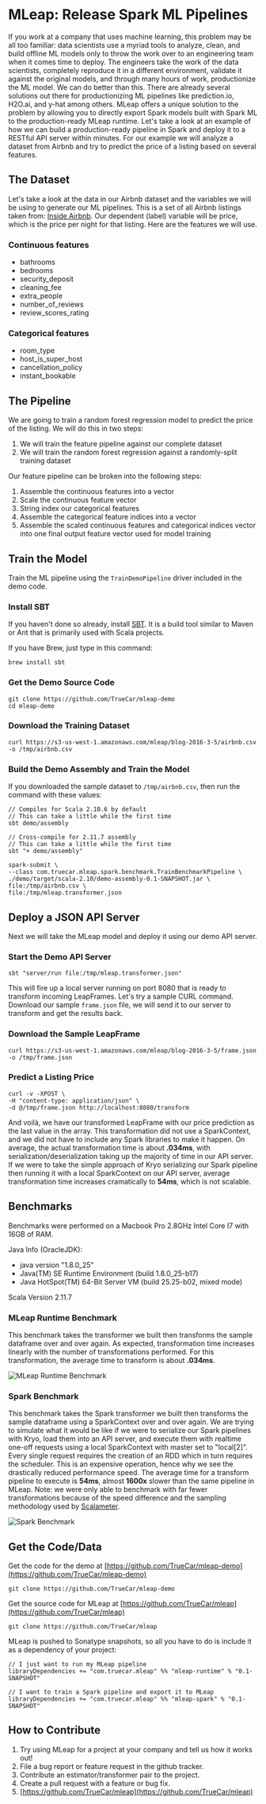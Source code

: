# MLeap: Release Spark ML Pipelines

If you work at a company that uses machine learning, this problem may be all too familiar: data scientists use a myriad tools to analyze, clean, and build offline ML models only to throw the work over to an engineering team when it comes time to deploy. The engineers take the work of the data scientists, completely reproduce it in a different environment, validate it against the original models, and through many hours of work, productionize the ML model. We can do better than this. There are already several solutions out there for productionizing ML pipelines like prediction.io, H2O.ai, and y-hat among others. MLeap offers a unique solution to the problem by allowing you to directly export Spark models built with Spark ML to the production-ready MLeap runtime. Let's take a look at an example of how we can build a production-ready pipeline in Spark and deploy it to a RESTful API server within minutes. For our example we will analyze a dataset from Airbnb and try to predict the price of a listing based on several features.

## The Dataset

Let's take a look at the data in our Airbnb dataset and the variables we will be using to generate our ML pipelines. This is a set of all Airbnb listings taken from: [Inside Airbnb](http://insideairbnb.com/get-the-data.html). Our dependent (label) variable will be price, which is the price per night for that listing. Here are the features we will use.

### Continuous features

* bathrooms
* bedrooms
* security\_deposit
* cleaning\_fee
* extra\_people
* number\_of\_reviews
* review\_scores\_rating

### Categorical features

* room\_type
* host\_is\_super\_host
* cancellation\_policy
* instant\_bookable

## The Pipeline

We are going to train a random forest regression model to predict the price of the listing. We will do this in two steps:

1. We will train the feature pipeline against our complete dataset
2. We will train the random forest regression against a randomly-split training dataset

Our feature pipeline can be broken into the following steps:

1. Assemble the continuous features into a vector
2. Scale the continuous feature vector
3. String index our categorical features
4. Assemble the categorical feature indices into a vector
5. Assemble the scaled continuous features and categorical indices vector into one final output feature vector used for model training

## Train the Model

Train the ML pipeline using the `TrainDemoPipeline` driver included in the demo code.

### Install SBT

If you haven't done so already, install [SBT](http://www.scala-sbt.org/). It is a build tool similar to Maven or Ant that is primarily used with Scala projects.

If you have Brew, just type in this command:

```
brew install sbt
```

### Get the Demo Source Code

```
git clone https://github.com/TrueCar/mleap-demo
cd mleap-demo
```

### Download the Training Dataset

```
curl https://s3-us-west-1.amazonaws.com/mleap/blog-2016-3-5/airbnb.csv -o /tmp/airbnb.csv
```

### Build the Demo Assembly and Train the Model

If you downloaded the sample dataset to `/tmp/airbnb.csv`, then run the command with these values:

```
// Compiles for Scala 2.10.6 by default
// This can take a little while the first time
sbt demo/assembly

// Cross-compile for 2.11.7 assembly
// This can take a little while the first time
sbt "+ demo/assembly"

spark-submit \
--class com.truecar.mleap.spark.benchmark.TrainBenchmarkPipeline \
./demo/target/scala-2.10/demo-assembly-0.1-SNAPSHOT.jar \
file:/tmp/airbnb.csv \
file:/tmp/mleap.transformer.json
```

## Deploy a JSON API Server

Next we will take the MLeap model and deploy it using our demo API server.

### Start the Demo API Server

```
sbt "server/run file:/tmp/mleap.transformer.json"
```

This will fire up a local server running on port 8080 that is ready to transform incoming LeapFrames. Let's try a sample CURL command. Download our sample `frame.json` file, we will send it to our server to transform and get the results back.

### Download the Sample LeapFrame

```
curl https://s3-us-west-1.amazonaws.com/mleap/blog-2016-3-5/frame.json -o /tmp/frame.json
```

### Predict a Listing Price

```
curl -v -XPOST \
-H "content-type: application/json" \
-d @/tmp/frame.json http://localhost:8080/transform
```

And voilà, we have our transformed LeapFrame with our price prediction as the last value in the array. This transformation did not use a SparkContext, and we did not have to include any Spark libraries to make it happen. On average, the actual transformation time is about __.034ms__, with serialization/deserialization taking up the majority of time in our API server. If we were to take the simple approach of Kryo serializing our Spark pipeline then running it with a local SparkContext on our API server, average transformation time increases cramatically to __54ms__, which is not scalable.

## Benchmarks

Benchmarks were performed on a Macbook Pro 2.8GHz Intel Core I7 with 16GB of RAM.

Java Info (OracleJDK):

* java version "1.8.0_25"
* Java(TM) SE Runtime Environment (build 1.8.0_25-b17)
* Java HotSpot(TM) 64-Bit Server VM (build 25.25-b02, mixed mode)

Scala Version 2.11.7

### MLeap Runtime Benchmark

This benchmark takes the transformer we built then transforms the sample dataframe over and over again. As expected, transformation time increases linearly with the number of transformations performed. For this transformation, the average time to transform is about __.034ms__.

![MLeap Runtime Benchmark](runtime_benchmark.png)

### Spark Benchmark

This benchmark takes the Spark transformer we built then transforms the sample dataframe using a SparkContext over and over again. We are trying to simulate what it would be like if we were to serialize our Spark pipelines with Kryo, load them into an API server, and execute them with realtime one-off requests using a local SparkContext with master set to "local[2]". Every single request requires the creation of an RDD which in turn requires the scheduler. This is an expensive operation, hence why we see the drastically reduced performance speed. The average time for a transform pipeline to execute is __54ms__, almost __1600x__ slower than the same pipeline in MLeap. Note: we were only able to benchmark with far fewer transformations because of the speed difference and the sampling methodology used by [Scalameter](https://scalameter.github.io/).

![Spark Benchmark](spark_benchmark.png)

## Get the Code/Data

Get the code for the demo at [https://github.com/TrueCar/mleap-demo](https://github.com/TrueCar/mleap-demo)

```
git clone https://github.com/TrueCar/mleap-demo
```

Get the source code for MLeap at [https://github.com/TrueCar/mleap](https://github.com/TrueCar/mleap)

```
git clone https://github.com/TrueCar/mleap
```

MLeap is pushed to Sonatype snapshots, so all you have to do is include it as a dependency of your project:

```
// I just want to run my MLeap pipeline
libraryDependencies += "com.truecar.mleap" %% "mleap-runtime" % "0.1-SNAPSHOT"

// I want to train a Spark pipeline and export it to MLeap
libraryDependencies += "com.truecar.mleap" %% "mleap-spark" % "0.1-SNAPSHOT"
```

## How to Contribute

1. Try using MLeap for a project at your company and tell us how it works out!
2. File a bug report or feature request in the github tracker.
3. Contribute an estimator/transformer pair to the project.
4. Create a pull request with a feature or bug fix.
5. [https://github.com/TrueCar/mleap](https://github.com/TrueCar/mleap)
